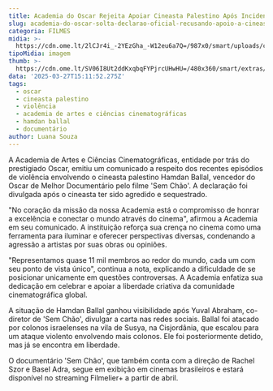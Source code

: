 ```yaml
---
title: Academia do Oscar Rejeita Apoiar Cineasta Palestino Após Incidentes Violentos
slug: academia-do-oscar-solta-declarao-oficial-recusando-apoio-a-cineasta-palestino
categoria: FILMES
midia: >-
  https://cdn.ome.lt/2lCJr4i_-2YEzGha_-W12eu6a7Q=/987x0/smart/uploads/conteudo/fotos/OMELETE_CAPA_-_2025-03-27T114423.578.png
tipoMidia: imagem
thumb: >-
  https://cdn.ome.lt/SV06I8Ut2ddKxqbqFYPjrcUHwHU=/480x360/smart/extras/conteudos/omelete_THUMB_-_2025-03-27T114402.738.png
data: '2025-03-27T15:11:52.275Z'
tags:
  - oscar
  - cineasta palestino
  - violência
  - academia de artes e ciências cinematográficas
  - hamdan ballal
  - documentário
author: Luana Souza
---
```


A Academia de Artes e Ciências Cinematográficas, entidade por trás do prestigiado Oscar, emitiu um comunicado a respeito dos recentes episódios de violência envolvendo o cineasta palestino Hamdan Ballal, vencedor do Oscar de Melhor Documentário pelo filme 'Sem Chão'. A declaração foi divulgada após o cineasta ter sido agredido e sequestrado. 

"No coração da missão da nossa Academia está o compromisso de honrar a excelência e conectar o mundo através do cinema", afirmou a Academia em seu comunicado. A instituição reforça sua crença no cinema como uma ferramenta para iluminar e oferecer perspectivas diversas, condenando a agressão a artistas por suas obras ou opiniões. 

"Representamos quase 11 mil membros ao redor do mundo, cada um com seu ponto de vista único", continua a nota, explicando a dificuldade de se posicionar unicamente em questões controversas. A Academia enfatiza sua dedicação em celebrar e apoiar a liberdade criativa da comunidade cinematográfica global. 

A situação de Hamdan Ballal ganhou visibilidade após Yuval Abraham, co-diretor de 'Sem Chão', divulgar a carta nas redes sociais. Ballal foi atacado por colonos israelenses na vila de Susya, na Cisjordânia, que escalou para um ataque violento envolvendo mais colonos. Ele foi posteriormente detido, mas já se encontra em liberdade. 

O documentário 'Sem Chão', que também conta com a direção de Rachel Szor e Basel Adra, segue em exibição em cinemas brasileiros e estará disponível no streaming Filmelier+ a partir de abril.
